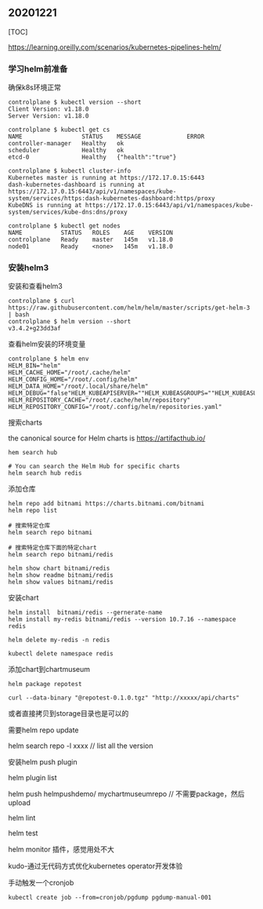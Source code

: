 ## 20201221

[TOC]

https://learning.oreilly.com/scenarios/kubernetes-pipelines-helm/

### 学习helm前准备

确保k8s环境正常

``` shell
controlplane $ kubectl version --short
Client Version: v1.18.0
Server Version: v1.18.0

controlplane $ kubectl get cs
NAME                 STATUS    MESSAGE             ERROR
controller-manager   Healthy   ok
scheduler            Healthy   ok
etcd-0               Healthy   {"health":"true"}

controlplane $ kubectl cluster-info
Kubernetes master is running at https://172.17.0.15:6443
dash-kubernetes-dashboard is running at https://172.17.0.15:6443/api/v1/namespaces/kube-system/services/https:dash-kubernetes-dashboard:https/proxy
KubeDNS is running at https://172.17.0.15:6443/api/v1/namespaces/kube-system/services/kube-dns:dns/proxy

controlplane $ kubectl get nodes
NAME           STATUS   ROLES    AGE    VERSION
controlplane   Ready    master   145m   v1.18.0
node01         Ready    <none>   145m   v1.18.0
```

### 安装helm3

安装和查看helm3

``` shell
controlplane $ curl https://raw.githubusercontent.com/helm/helm/master/scripts/get-helm-3 | bash
controlplane $ helm version --short
v3.4.2+g23dd3af
```

查看helm安装的环境变量

``` shell
controlplane $ helm env
HELM_BIN="helm"
HELM_CACHE_HOME="/root/.cache/helm"
HELM_CONFIG_HOME="/root/.config/helm"
HELM_DATA_HOME="/root/.local/share/helm"
HELM_DEBUG="false"HELM_KUBEAPISERVER=""HELM_KUBEASGROUPS=""HELM_KUBEASUSER=""HELM_KUBECONTEXT=""HELM_KUBETOKEN=""HELM_MAX_HISTORY="10"HELM_NAMESPACE="default"HELM_PLUGINS="/root/.local/share/helm/plugins"HELM_REGISTRY_CONFIG="/root/.config/helm/registry.json"
HELM_REPOSITORY_CACHE="/root/.cache/helm/repository"
HELM_REPOSITORY_CONFIG="/root/.config/helm/repositories.yaml"
```

搜索charts

the canonical source for Helm charts is https://artifacthub.io/

```shell
hem search hub 

# You can search the Helm Hub for specific charts
helm search hub redis
```

添加仓库

``` shell
helm repo add bitnami https://charts.bitnami.com/bitnami
helm repo list

# 搜索特定仓库
helm search repo bitnami

# 搜索特定仓库下面的特定chart
helm search repo bitnami/redis

helm show chart bitnami/redis
helm show readme bitnami/redis
helm show values bitnami/redis
```

安装chart

``` shell
helm install  bitnami/redis --gernerate-name
helm install my-redis bitnami/redis --version 10.7.16 --namespace redis
```



``` shell
helm delete my-redis -n redis

kubectl delete namespace redis
```



添加chart到chartmuseum

``` shell
helm package repotest

curl --data-binary "@repotest-0.1.0.tgz" "http://xxxxx/api/charts" 
```



或者直接拷贝到storage目录也是可以的



需要helm repo update

helm search repo -l xxxx   // list all the version



安装helm push  plugin

helm plugin list

helm push helmpushdemo/  mychartmuseumrepo  // 不需要package，然后upload



helm lint 

helm test



helm monitor 插件，感觉用处不大



kudo-通过无代码方式优化kubernetes operator开发体验



手动触发一个cronjob

```shell
kubectl create job --from=cronjob/pgdump pgdump-manual-001
```